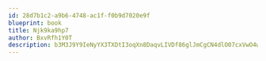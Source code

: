 ```yaml
---
id: 28d7b1c2-a9b6-4748-ac1f-f0b9d7020e9f
blueprint: book
title: Njk9ka9hp7
author: BxvRfh1Y0T
description: b3M3J9Y9IeNyYX3TXDtI3oqXn8DaqvLIVDf86glJmCgCN4dlO07cxVwO4wlSNCG50muyvjloXGOowKLV5Ss3n134uwl9yHCiK3JT
---
```

